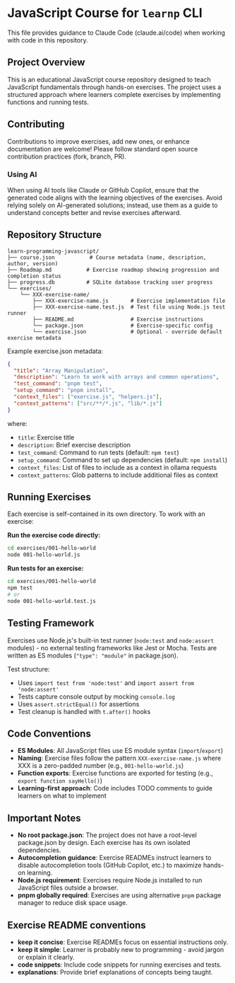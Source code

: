 # JavaScript Course for `learnp` CLI

This file provides guidance to Claude Code (claude.ai/code) when working with code in this repository.

## Project Overview

This is an educational JavaScript course repository designed to teach JavaScript fundamentals through hands-on exercises. The project uses a structured approach where learners complete exercises by implementing functions and running tests.

## Contributing
Contributions to improve exercises, add new ones, or enhance documentation are welcome! Please follow standard open source contribution practices (fork, branch, PR).
### Using AI
When using AI tools like Claude or GitHub Copilot, ensure that the generated code aligns with the learning objectives of the exercises. Avoid relying solely on AI-generated solutions; instead, use them as a guide to understand concepts better and revise exercises afterward.

## Repository Structure

```
learn-programming-javascript/
├── course.json           # Course metadata (name, description, author, version)
├── Roadmap.md           # Exercise roadmap showing progression and completion status
├── progress.db          # SQLite database tracking user progress
└── exercises/
    └── XXX-exercise-name/
        ├── XXX-exercise-name.js       # Exercise implementation file
        ├── XXX-exercise-name.test.js  # Test file using Node.js test runner
        ├── README.md                  # Exercise instructions
        └── package.json               # Exercise-specific config
        └── exercise.json              # Optional - override default exercise metadata
```

Example exercise.json metadata:
```json
{
  "title": "Array Manipulation",
  "description": "Learn to work with arrays and common operations",
  "test_command": "pnpm test",
  "setup_command": "pnpm install",
  "context_files": ["exercise.js", "helpers.js"],
  "context_patterns": ["src/**/*.js", "lib/*.js"]
}
```
where:
- `title`: Exercise title
- `description`: Brief exercise description
- `test_command`: Command to run tests (default: `npm test`)
- `setup_command`: Command to set up dependencies (default: `npm install`)
- `context_files`: List of files to include as a context in ollama requests
- `context_patterns`: Glob patterns to include additional files as context

## Running Exercises

Each exercise is self-contained in its own directory. To work with an exercise:

**Run the exercise code directly:**
```bash
cd exercises/001-hello-world
node 001-hello-world.js
```

**Run tests for an exercise:**
```bash
cd exercises/001-hello-world
npm test
# or
node 001-hello-world.test.js
```

## Testing Framework

Exercises use Node.js's built-in test runner (`node:test` and `node:assert` modules) - no external testing frameworks like Jest or Mocha. Tests are written as ES modules (`"type": "module"` in package.json).

Test structure:
- Uses `import test from 'node:test'` and `import assert from 'node:assert'`
- Tests capture console output by mocking `console.log`
- Uses `assert.strictEqual()` for assertions
- Test cleanup is handled with `t.after()` hooks

## Code Conventions

- **ES Modules**: All JavaScript files use ES module syntax (`import`/`export`)
- **Naming**: Exercise files follow the pattern `XXX-exercise-name.js` where XXX is a zero-padded number (e.g., `001-hello-world.js`)
- **Function exports**: Exercise functions are exported for testing (e.g., `export function sayHello()`)
- **Learning-first approach**: Code includes TODO comments to guide learners on what to implement

## Important Notes

- **No root package.json**: The project does not have a root-level package.json by design. Each exercise has its own isolated dependencies.
- **Autocompletion guidance**: Exercise READMEs instruct learners to disable autocompletion tools (GitHub Copilot, etc.) to maximize hands-on learning.
- **Node.js requirement**: Exercises require Node.js installed to run JavaScript files outside a browser.
- **pnpm globally required**: Exercises are using alternative `pnpm` package manager to reduce disk space usage.

## Exercise README conventions
- **keep it concise**: Exercise READMEs focus on essential instructions only.
- **keep it simple**: Learner is probably new to programming - avoid jargon or explain it clearly.
- **code snippets**: Include code snippets for running exercises and tests.
- **explanations**: Provide brief explanations of concepts being taught.